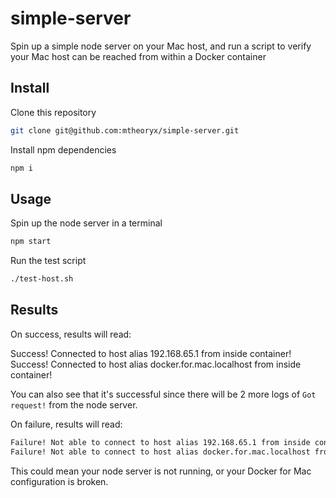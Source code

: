 # simple-server

Spin up a simple node server on your Mac host, and run a script
to verify your Mac host can be reached from within a Docker container

## Install

Clone this repository

```bash
git clone git@github.com:mtheoryx/simple-server.git
```

Install npm dependencies
```bash
npm i
```

## Usage

Spin up the node server in a terminal

```bash
npm start
```

Run the test script

```bash
./test-host.sh
```

## Results

On success, results will read:

Success! Connected to host alias 192.168.65.1 from inside container!
Success! Connected to host alias docker.for.mac.localhost from inside container!

You can also see that it's successful since there will be 2 more logs of `Got request!` from the node server.

On failure, results will read:

```bash
Failure! Not able to connect to host alias 192.168.65.1 from inside container!
Failure! Not able to connect to host alias docker.for.mac.localhost from inside container!
```

This could mean your node server is not running, or your Docker for Mac configuration is broken.
